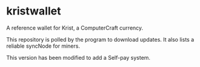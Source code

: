 # kristwallet
A reference wallet for Krist, a ComputerCraft currency.

This repository is polled by the program to download updates. It also lists a reliable syncNode for miners.

This version has been modified to add a Self-pay system.

